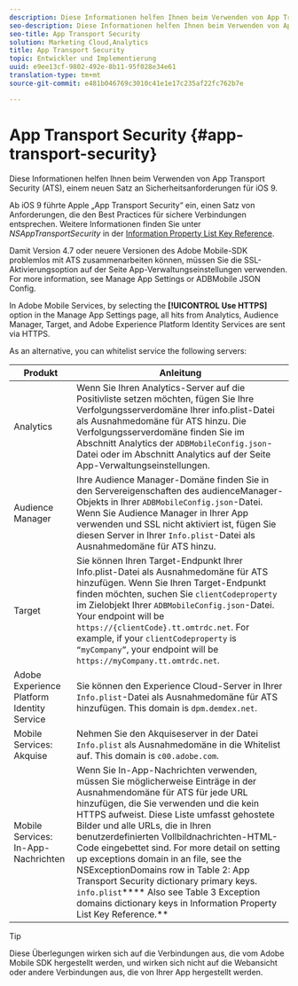 ```yaml
---
description: Diese Informationen helfen Ihnen beim Verwenden von App Transport Security (ATS), einem neuen Satz an Sicherheitsanforderungen für iOS 9.
seo-description: Diese Informationen helfen Ihnen beim Verwenden von App Transport Security (ATS), einem neuen Satz an Sicherheitsanforderungen für iOS 9.
seo-title: App Transport Security
solution: Marketing Cloud,Analytics
title: App Transport Security
topic: Entwickler und Implementierung
uuid: e9ee13cf-9802-492e-8b11-95f028e34e61
translation-type: tm+mt
source-git-commit: e481b046769c3010c41e1e17c235af22fc762b7e

---
```



# App Transport Security {#app-transport-security}

Diese Informationen helfen Ihnen beim Verwenden von App Transport Security (ATS), einem neuen Satz an Sicherheitsanforderungen für iOS 9.

Ab iOS 9 führte Apple „App Transport Security“ ein, einen Satz von Anforderungen, die den Best Practices für sichere Verbindungen entsprechen. Weitere Informationen finden Sie unter *NSAppTransportSecurity* in der [Information Property List Key Reference](https://developer.apple.com/library/prerelease/ios/technotes/App-Transport-Security-Technote/).

Damit Version 4.7 oder neuere Versionen des Adobe Mobile-SDK problemlos mit ATS zusammenarbeiten können, müssen Sie die SSL-Aktivierungsoption auf der Seite App-Verwaltungseinstellungen verwenden. For more information, see Manage App Settings or ADBMobile JSON Config.[](/help/using/c-manage-app-settings/c-manage-app-settings.md)[](/help/ios/configuration/json-config/json-config.md)

In Adobe Mobile Services, by selecting the **[!UICONTROL Use HTTPS]** option in the Manage App Settings page, all hits from Analytics, Audience Manager, Target, and Adobe Experience Platform Identity Services are sent via HTTPS.

As an alternative, you can whitelist service the following servers:

| Produkt | Anleitung |
|--- |--- |
| Analytics | Wenn Sie Ihren Analytics-Server auf die Positivliste setzen möchten, fügen Sie Ihre Verfolgungsserverdomäne Ihrer info.plist-Datei als Ausnahmedomäne für ATS hinzu.  Die Verfolgungsserverdomäne finden Sie im Abschnitt Analytics der `ADBMobileConfig.json`-Datei oder im Abschnitt Analytics auf der Seite App-Verwaltungseinstellungen. |
| Audience Manager | Ihre Audience Manager-Domäne finden Sie in den Servereigenschaften des audienceManager-Objekts in Ihrer `ADBMobileConfig.json`-Datei.  Wenn Sie Audience Manager in Ihrer App verwenden und SSL nicht aktiviert ist, fügen Sie diesen Server in Ihrer `Info.plist`-Datei als Ausnahmedomäne für ATS hinzu. |
| Target | Sie können Ihren Target-Endpunkt Ihrer Info.plist-Datei als Ausnahmedomäne für ATS hinzufügen.  Wenn Sie Ihren Target-Endpunkt finden möchten, suchen Sie `clientCodeproperty` im Zielobjekt Ihrer `ADBMobileConfig.json`-Datei. Your endpoint will be `https://{clientCode}.tt.omtrdc.net`.  For example, if your `clientCodeproperty` is `“myCompany”`, your endpoint will be `https://myCompany.tt.omtrdc.net`. |
| Adobe Experience Platform Identity Service | Sie können den Experience Cloud-Server in Ihrer `Info.plist`-Datei als Ausnahmedomäne für ATS hinzufügen. This domain is `dpm.demdex.net`. |
| Mobile Services: Akquise | Nehmen Sie den Akquiseserver in der Datei `Info.plist` als Ausnahmedomäne in die Whitelist auf. This domain is `c00.adobe.com`. |
| Mobile Services: In-App-Nachrichten | Wenn Sie In-App-Nachrichten verwenden, müssen Sie möglicherweise Einträge in der Ausnahmendomäne für ATS für jede URL hinzufügen, die Sie verwenden und die kein HTTPS aufweist. Diese Liste umfasst gehostete Bilder und alle URLs, die in Ihren benutzerdefinierten Vollbildnachrichten-HTML-Code eingebettet sind.  For more detail on setting up exceptions domain in an  file, see the NSExceptionDomains row in Table 2: App Transport Security dictionary primary keys. `info.plist`**** Also see Table 3  Exception domains dictionary keys in Information Property List Key Reference.**[](https://developer.apple.com/library/prerelease/ios/technotes/App-Transport-Security-Technote/) |

>[!TIP]
>
>Diese Überlegungen wirken sich auf die Verbindungen aus, die vom Adobe Mobile SDK hergestellt werden, und wirken sich nicht auf die Webansicht oder andere Verbindungen aus, die von Ihrer App hergestellt werden.

